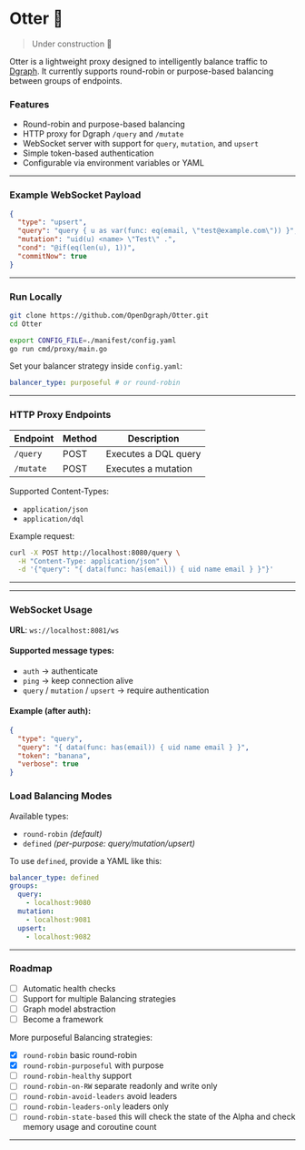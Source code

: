 # Otter 🦦

> Under construction 🚧

Otter is a lightweight proxy designed to intelligently balance traffic to [Dgraph](https://dgraph.io). It currently supports round-robin or purpose-based balancing between groups of endpoints.

### Features

-  Round-robin and purpose-based balancing
-  HTTP proxy for Dgraph `/query` and `/mutate`
-  WebSocket server with support for `query`, `mutation`, and `upsert`
-  Simple token-based authentication
-  Configurable via environment variables or YAML

---

### Example WebSocket Payload

```json
{
  "type": "upsert",
  "query": "query { u as var(func: eq(email, \"test@example.com\")) }",
  "mutation": "uid(u) <name> \"Test\" .",
  "cond": "@if(eq(len(u), 1))",
  "commitNow": true
}
```

---

### Run Locally

```bash
git clone https://github.com/OpenDgraph/Otter.git
cd Otter
```

```bash
export CONFIG_FILE=./manifest/config.yaml
go run cmd/proxy/main.go
```

Set your balancer strategy inside `config.yaml`:

```yaml
balancer_type: purposeful # or round-robin
```

---

###  HTTP Proxy Endpoints

| Endpoint   | Method | Description         |
|------------|--------|---------------------|
| `/query`   | POST   | Executes a DQL query |
| `/mutate`  | POST   | Executes a mutation  |

Supported Content-Types:

- `application/json`
- `application/dql`

Example request:
```bash
curl -X POST http://localhost:8080/query \
  -H "Content-Type: application/json" \
  -d '{"query": "{ data(func: has(email)) { uid name email } }"}'
```

---

---

### WebSocket Usage

**URL**: `ws://localhost:8081/ws`

#### Supported message types:

- `auth` -> authenticate
- `ping` -> keep connection alive
- `query` / `mutation` / `upsert` → require authentication

#### Example (after auth):

```json
{
  "type": "query",
  "query": "{ data(func: has(email)) { uid name email } }",
  "token": "banana",
  "verbose": true
}
```

###  Load Balancing Modes

Available types:

- `round-robin` *(default)*
- `defined` *(per-purpose: query/mutation/upsert)*

To use `defined`, provide a YAML like this:

```yaml
balancer_type: defined
groups:
  query:
    - localhost:9080
  mutation:
    - localhost:9081
  upsert:
    - localhost:9082
```

---

###  Roadmap

- [ ] Automatic health checks
- [ ] Support for multiple Balancing strategies
- [ ] Graph model abstraction
- [ ] Become a framework

More purposeful Balancing strategies:
- [x] `round-robin` basic round-robin
- [x] `round-robin-purposeful` with purpose
- [ ] `round-robin-healthy` support
- [ ] `round-robin-on-RW` separate readonly and write only
- [ ] `round-robin-avoid-leaders` avoid leaders
- [ ] `round-robin-leaders-only` leaders only
- [ ] `round-robin-state-based` this will check the state of the Alpha and check memory usage and coroutine count
---